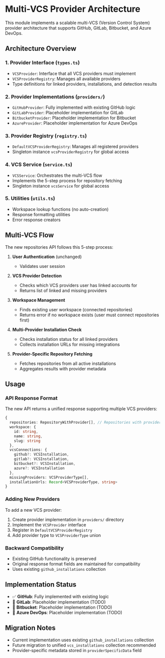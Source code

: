 # Multi-VCS Provider Architecture

This module implements a scalable multi-VCS (Version Control System) provider architecture that supports GitHub, GitLab, Bitbucket, and Azure DevOps.

## Architecture Overview

### 1. Provider Interface (`types.ts`)
- `VCSProvider`: Interface that all VCS providers must implement
- `VCSProviderRegistry`: Manages all available providers
- Type definitions for linked providers, installations, and detection results

### 2. Provider Implementations (`providers/`)
- `GitHubProvider`: Fully implemented with existing GitHub logic
- `GitLabProvider`: Placeholder implementation for GitLab
- `BitbucketProvider`: Placeholder implementation for Bitbucket  
- `AzureProvider`: Placeholder implementation for Azure DevOps

### 3. Provider Registry (`registry.ts`)
- `DefaultVCSProviderRegistry`: Manages all registered providers
- Singleton instance `vcsProviderRegistry` for global access

### 4. VCS Service (`service.ts`)
- `VCSService`: Orchestrates the multi-VCS flow
- Implements the 5-step process for repository fetching
- Singleton instance `vcsService` for global access

### 5. Utilities (`utils.ts`)
- Workspace lookup functions (no auto-creation)
- Response formatting utilities
- Error response creators

## Multi-VCS Flow

The new repositories API follows this 5-step process:

1. **User Authentication** (unchanged)
   - Validates user session

2. **VCS Provider Detection**
   - Checks which VCS providers user has linked accounts for
   - Returns list of linked and missing providers

3. **Workspace Management**
   - Finds existing user workspace (connected repositories)
   - Returns error if no workspace exists (user must connect repositories first)

4. **Multi-Provider Installation Check**
   - Checks installation status for all linked providers
   - Collects installation URLs for missing integrations

5. **Provider-Specific Repository Fetching**
   - Fetches repositories from all active installations
   - Aggregates results with provider metadata

## Usage

### API Response Format

The new API returns a unified response supporting multiple VCS providers:

```typescript
{
  repositories: RepositoryWithProvider[], // Repositories with provider field
  workspace: {
    id: string,
    name: string,
    slug: string
  },
  vcsConnections: {
    github?: VCSInstallation,
    gitlab?: VCSInstallation,
    bitbucket?: VCSInstallation,
    azure?: VCSInstallation
  },
  missingProviders: VCSProviderType[],
  installationUrls: Record<VCSProviderType, string>
}
```

### Adding New Providers

To add a new VCS provider:

1. Create provider implementation in `providers/` directory
2. Implement the `VCSProvider` interface
3. Register in `DefaultVCSProviderRegistry`
4. Add provider type to `VCSProviderType` union

### Backward Compatibility

- Existing GitHub functionality is preserved
- Original response format fields are maintained for compatibility
- Uses existing `github_installations` collection

## Implementation Status

- ✅ **GitHub**: Fully implemented with existing logic
- 🚧 **GitLab**: Placeholder implementation (TODO)
- 🚧 **Bitbucket**: Placeholder implementation (TODO)
- 🚧 **Azure DevOps**: Placeholder implementation (TODO)

## Migration Notes

- Current implementation uses existing `github_installations` collection
- Future migration to unified `vcs_installations` collection recommended
- Provider-specific metadata stored in `providerSpecificData` field
